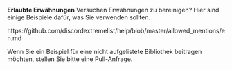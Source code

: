 **Erlaubte Erwähnungen** Versuchen Erwähnungen zu bereinigen? Hier sind einige Beispiele dafür, was Sie verwenden sollten.

https\://github.com/discordextremelist/help/blob/master/allowed_mentions/en.md

Wenn Sie ein Beispiel für eine nicht aufgelistete Bibliothek beitragen möchten, stellen Sie bitte eine Pull-Anfrage.